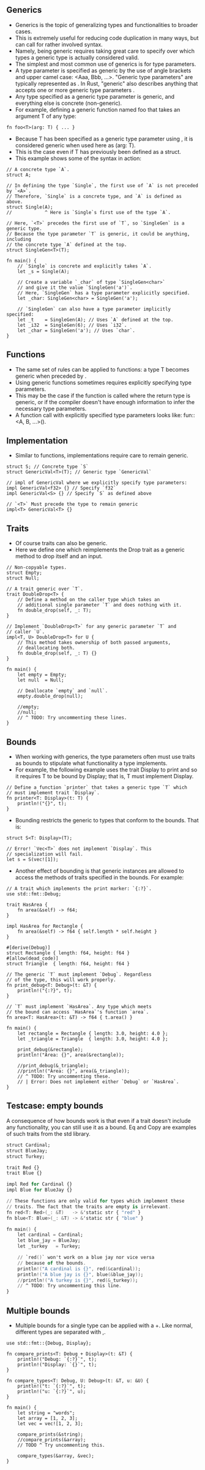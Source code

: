 ## Generics

- Generics is the topic of generalizing types and functionalities to broader cases.
- This is extremely useful for reducing code duplication in many ways, but can call for rather involved syntax.
- Namely, being generic requires taking great care to specify over which types a generic type is actually considered
  valid.
- The simplest and most common use of generics is for type parameters.
- A type parameter is specified as generic by the use of angle brackets and upper camel case: <Aaa, Bbb, ...>. "Generic
  type parameters" are typically represented as <T>. In Rust, "generic" also describes anything that accepts one or more
  generic type parameters <T>.
- Any type specified as a generic type parameter is generic, and everything else is concrete (non-generic).
- For example, defining a generic function named foo that takes an argument T of any type:

```
fn foo<T>(arg: T) { ... }
```

- Because T has been specified as a generic type parameter using <T>, it is considered generic when used here as (arg:
  T).
- This is the case even if T has previously been defined as a struct.
- This example shows some of the syntax in action:

```
// A concrete type `A`.
struct A;

// In defining the type `Single`, the first use of `A` is not preceded by `<A>`.
// Therefore, `Single` is a concrete type, and `A` is defined as above.
struct Single(A);
//            ^ Here is `Single`s first use of the type `A`.

// Here, `<T>` precedes the first use of `T`, so `SingleGen` is a generic type.
// Because the type parameter `T` is generic, it could be anything, including
// the concrete type `A` defined at the top.
struct SingleGen<T>(T);

fn main() {
    // `Single` is concrete and explicitly takes `A`.
    let _s = Single(A);
    
    // Create a variable `_char` of type `SingleGen<char>`
    // and give it the value `SingleGen('a')`.
    // Here, `SingleGen` has a type parameter explicitly specified.
    let _char: SingleGen<char> = SingleGen('a');

    // `SingleGen` can also have a type parameter implicitly specified:
    let _t    = SingleGen(A); // Uses `A` defined at the top.
    let _i32  = SingleGen(6); // Uses `i32`.
    let _char = SingleGen('a'); // Uses `char`.
}

```

## Functions

- The same set of rules can be applied to functions: a type T becomes generic when preceded by <T>.
- Using generic functions sometimes requires explicitly specifying type parameters.
- This may be the case if the function is called where the return type is generic, or if the compiler doesn't have
  enough information to infer the necessary type parameters.
- A function call with explicitly specified type parameters looks like: fun::<A, B, ...>().

## Implementation

- Similar to functions, implementations require care to remain generic.

```
struct S; // Concrete type `S`
struct GenericVal<T>(T); // Generic type `GenericVal`

// impl of GenericVal where we explicitly specify type parameters:
impl GenericVal<f32> {} // Specify `f32`
impl GenericVal<S> {} // Specify `S` as defined above

// `<T>` Must precede the type to remain generic
impl<T> GenericVal<T> {}

```

## Traits

- Of course traits can also be generic.
- Here we define one which reimplements the Drop trait as a generic method to drop itself and an input.

```
// Non-copyable types.
struct Empty;
struct Null;

// A trait generic over `T`.
trait DoubleDrop<T> {
    // Define a method on the caller type which takes an
    // additional single parameter `T` and does nothing with it.
    fn double_drop(self, _: T);
}

// Implement `DoubleDrop<T>` for any generic parameter `T` and
// caller `U`.
impl<T, U> DoubleDrop<T> for U {
    // This method takes ownership of both passed arguments,
    // deallocating both.
    fn double_drop(self, _: T) {}
}

fn main() {
    let empty = Empty;
    let null  = Null;

    // Deallocate `empty` and `null`.
    empty.double_drop(null);

    //empty;
    //null;
    // ^ TODO: Try uncommenting these lines.
}
```

## Bounds

- When working with generics, the type parameters often must use traits as bounds to stipulate what functionality a type
  implements.
- For example, the following example uses the trait Display to print and so it requires T to be bound by Display; that
  is, T must implement Display.

```
// Define a function `printer` that takes a generic type `T` which
// must implement trait `Display`.
fn printer<T: Display>(t: T) {
    println!("{}", t);
}
```

- Bounding restricts the generic to types that conform to the bounds. That is:

```
struct S<T: Display>(T);

// Error! `Vec<T>` does not implement `Display`. This
// specialization will fail.
let s = S(vec![1]);
```

- Another effect of bounding is that generic instances are allowed to access the methods of traits specified in the
  bounds. For example:

```
// A trait which implements the print marker: `{:?}`.
use std::fmt::Debug;

trait HasArea {
    fn area(&self) -> f64;
}

impl HasArea for Rectangle {
    fn area(&self) -> f64 { self.length * self.height }
}

#[derive(Debug)]
struct Rectangle { length: f64, height: f64 }
#[allow(dead_code)]
struct Triangle  { length: f64, height: f64 }

// The generic `T` must implement `Debug`. Regardless
// of the type, this will work properly.
fn print_debug<T: Debug>(t: &T) {
    println!("{:?}", t);
}

// `T` must implement `HasArea`. Any type which meets
// the bound can access `HasArea`'s function `area`.
fn area<T: HasArea>(t: &T) -> f64 { t.area() }

fn main() {
    let rectangle = Rectangle { length: 3.0, height: 4.0 };
    let _triangle = Triangle  { length: 3.0, height: 4.0 };

    print_debug(&rectangle);
    println!("Area: {}", area(&rectangle));

    //print_debug(&_triangle);
    //println!("Area: {}", area(&_triangle));
    // ^ TODO: Try uncommenting these.
    // | Error: Does not implement either `Debug` or `HasArea`. 
}
```

## Testcase: empty bounds
A consequence of how bounds work is that even if a trait doesn't include any functionality, you can still use it as a bound.
Eq and Copy are examples of such traits from the std library.
```a
struct Cardinal;
struct BlueJay;
struct Turkey;

trait Red {}
trait Blue {}

impl Red for Cardinal {}
impl Blue for BlueJay {}

// These functions are only valid for types which implement these
// traits. The fact that the traits are empty is irrelevant.
fn red<T: Red>(_: &T)   -> &'static str { "red" }
fn blue<T: Blue>(_: &T) -> &'static str { "blue" }

fn main() {
    let cardinal = Cardinal;
    let blue_jay = BlueJay;
    let _turkey   = Turkey;

    // `red()` won't work on a blue jay nor vice versa
    // because of the bounds.
    println!("A cardinal is {}", red(&cardinal));
    println!("A blue jay is {}", blue(&blue_jay));
    //println!("A turkey is {}", red(&_turkey));
    // ^ TODO: Try uncommenting this line.
}
```

## Multiple bounds
- Multiple bounds for a single type can be applied with a +. Like normal, different types are separated with ,.
```
use std::fmt::{Debug, Display};

fn compare_prints<T: Debug + Display>(t: &T) {
    println!("Debug: `{:?}`", t);
    println!("Display: `{}`", t);
}

fn compare_types<T: Debug, U: Debug>(t: &T, u: &U) {
    println!("t: `{:?}`", t);
    println!("u: `{:?}`", u);
}

fn main() {
    let string = "words";
    let array = [1, 2, 3];
    let vec = vec![1, 2, 3];

    compare_prints(&string);
    //compare_prints(&array);
    // TODO ^ Try uncommenting this.

    compare_types(&array, &vec);
}
```
